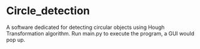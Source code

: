 # Circle_detection
A software dedicated for detecting circular objects using Hough Transformation algorithm.
Run main.py to execute the program, a GUI would pop up.
